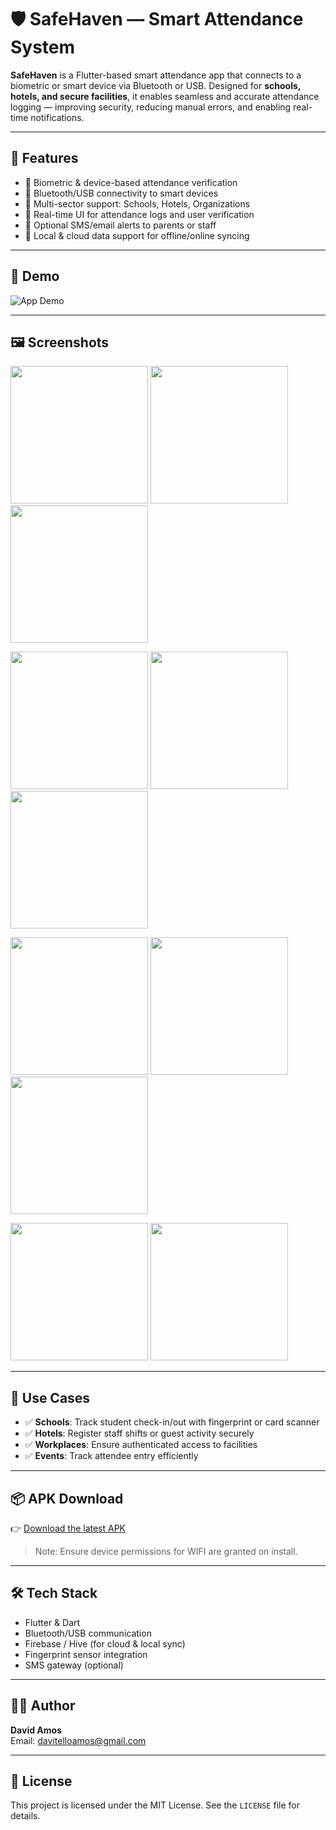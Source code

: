 # 🛡️ SafeHaven — Smart Attendance System

**SafeHaven** is a Flutter-based smart attendance app that connects to a biometric or smart device via Bluetooth or USB. Designed for **schools, hotels, and secure facilities**, it enables seamless and accurate attendance logging — improving security, reducing manual errors, and enabling real-time notifications.

---

## 🚀 Features

- 🔐 Biometric & device-based attendance verification  
- 📡 Bluetooth/USB connectivity to smart devices  
- 🏫 Multi-sector support: Schools, Hotels, Organizations  
- 📱 Real-time UI for attendance logs and user verification  
- 📨 Optional SMS/email alerts to parents or staff  
- 🧠 Local & cloud data support for offline/online syncing  

---

## 🎥 Demo

![App Demo](media/demo.gif)

---

## 🖼️ Screenshots

<p float="left">
  <img src="media/screen1.jpg" width="220"/>
  <img src="media/screen2.jpg" width="220"/>
  <img src="media/screen3.jpg" width="220"/>
</p>
<p float="left">
  <img src="media/screen4.jpg" width="220"/>
  <img src="media/screen5.jpg" width="220"/>
  <img src="media/screen6.jpg" width="220"/>
</p>
<p float="left">
  <img src="media/screen7.jpg" width="220"/>
  <img src="media/screen8.jpg" width="220"/>
  <img src="media/screen9.jpg" width="220"/>
</p>
<p float="left">
  <img src="media/screen10.jpg" width="220"/>
  <img src="media/screen11.jpg" width="220"/>
</p>

---

## 🎯 Use Cases

- ✅ **Schools**: Track student check-in/out with fingerprint or card scanner
- ✅ **Hotels**: Register staff shifts or guest activity securely
- ✅ **Workplaces**: Ensure authenticated access to facilities
- ✅ **Events**: Track attendee entry efficiently

---

## 📦 APK Download

👉 [Download the latest APK](https://drive.google.com/file/d/1DOB0uURI-jEkQm7IHaa2msIuEaUuq6Dt/view?usp=sharing)

> Note: Ensure device permissions for WIFI are granted on install.

---

## 🛠️ Tech Stack

- Flutter & Dart  
- Bluetooth/USB communication  
- Firebase / Hive (for cloud & local sync)  
- Fingerprint sensor integration  
- SMS gateway (optional)

---

## 👨‍💻 Author

**David Amos**  
Email: davitelloamos@gmail.com

---

## 📃 License

This project is licensed under the MIT License. See the `LICENSE` file for details.
